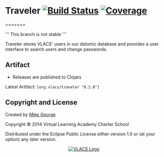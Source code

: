 # Traveler [![Build Status](http://img.shields.io/travis/vlacs/traveler/galleon-integration.svg)](https://travis-ci.org/vlacs/traveler?branch=galleon-integration) [![Coverage](http://img.shields.io/coveralls/vlacs/traveler/galleon-integration.svg)](http://coveralls.io/r/vlacs/traveler)
=======

''' This branch is not stable '''

Traveler stores VLACS' users in our datomic database and provides a user interface to search users and change passwords.

## Artifact

* Releases are published to Clojars

Latest Artifact: ``` [org.vlacs/traveler "0.2.0"] ```


## Copyright and License

Created by [Mike George](http://mikegeorge.org)

Copyright © 2014 Virtual Learning Academy Charter School

Distributed under the Eclipse Public License either version 1.0 or (at
your option) any later version.

<p align="center"><a href="http://vlacs.org/" target="_blank"><img src="http://vlacs.org/images/VLACS_logo_no_dep_website.png" alt="VLACS Logo"/></a></p>
